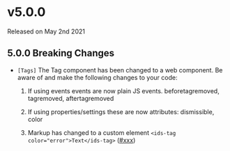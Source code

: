 # v5.0.0

Released on May 2nd 2021

## 5.0.0 Breaking Changes

- `[Tags]` The Tag component has been changed to a web component. Be aware of and make the following changes to your code:
   1. If using events events are now plain JS events. beforetagremoved, tagremoved, aftertagremoved

   1. If using properties/settings these are now attributes: dismissible, color

   1. Markup has changed to a custom element `<ids-tag color="error">Text</ids-tag>`
  ([#xxx](https://github.com/infor-design/enterprise/issues/xxx))
